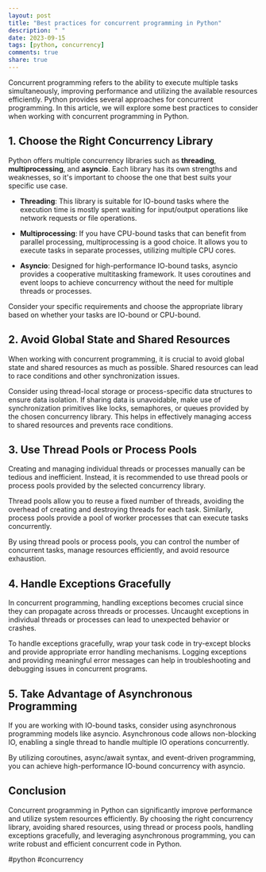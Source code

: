 ```yaml
---
layout: post
title: "Best practices for concurrent programming in Python"
description: " "
date: 2023-09-15
tags: [python, concurrency]
comments: true
share: true
---
```


Concurrent programming refers to the ability to execute multiple tasks simultaneously, improving performance and utilizing the available resources efficiently. Python provides several approaches for concurrent programming. In this article, we will explore some best practices to consider when working with concurrent programming in Python.

## 1. Choose the Right Concurrency Library

Python offers multiple concurrency libraries such as **threading**, **multiprocessing**, and **asyncio**. Each library has its own strengths and weaknesses, so it's important to choose the one that best suits your specific use case.

- **Threading**: This library is suitable for IO-bound tasks where the execution time is mostly spent waiting for input/output operations like network requests or file operations.

- **Multiprocessing**: If you have CPU-bound tasks that can benefit from parallel processing, multiprocessing is a good choice. It allows you to execute tasks in separate processes, utilizing multiple CPU cores.

- **Asyncio**: Designed for high-performance IO-bound tasks, asyncio provides a cooperative multitasking framework. It uses coroutines and event loops to achieve concurrency without the need for multiple threads or processes.

Consider your specific requirements and choose the appropriate library based on whether your tasks are IO-bound or CPU-bound.

## 2. Avoid Global State and Shared Resources

When working with concurrent programming, it is crucial to avoid global state and shared resources as much as possible. Shared resources can lead to race conditions and other synchronization issues.

Consider using thread-local storage or process-specific data structures to ensure data isolation. If sharing data is unavoidable, make use of synchronization primitives like locks, semaphores, or queues provided by the chosen concurrency library. This helps in effectively managing access to shared resources and prevents race conditions.

## 3. Use Thread Pools or Process Pools

Creating and managing individual threads or processes manually can be tedious and inefficient. Instead, it is recommended to use thread pools or process pools provided by the selected concurrency library.

Thread pools allow you to reuse a fixed number of threads, avoiding the overhead of creating and destroying threads for each task. Similarly, process pools provide a pool of worker processes that can execute tasks concurrently.

By using thread pools or process pools, you can control the number of concurrent tasks, manage resources efficiently, and avoid resource exhaustion.

## 4. Handle Exceptions Gracefully

In concurrent programming, handling exceptions becomes crucial since they can propagate across threads or processes. Uncaught exceptions in individual threads or processes can lead to unexpected behavior or crashes.

To handle exceptions gracefully, wrap your task code in try-except blocks and provide appropriate error handling mechanisms. Logging exceptions and providing meaningful error messages can help in troubleshooting and debugging issues in concurrent programs.

## 5. Take Advantage of Asynchronous Programming

If you are working with IO-bound tasks, consider using asynchronous programming models like asyncio. Asynchronous code allows non-blocking IO, enabling a single thread to handle multiple IO operations concurrently.

By utilizing coroutines, async/await syntax, and event-driven programming, you can achieve high-performance IO-bound concurrency with asyncio.

## Conclusion

Concurrent programming in Python can significantly improve performance and utilize system resources efficiently. By choosing the right concurrency library, avoiding shared resources, using thread or process pools, handling exceptions gracefully, and leveraging asynchronous programming, you can write robust and efficient concurrent code in Python.

#python #concurrency